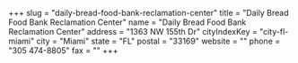 +++
slug = "daily-bread-food-bank-reclamation-center"
title = "Daily Bread Food Bank Reclamation Center"
name = "Daily Bread Food Bank Reclamation Center"
address = "1363 NW 155th Dr"
cityIndexKey = "city-fl-miami"
city = "Miami"
state = "FL"
postal = "33169"
website = ""
phone = "305 474-8805"
fax = ""
+++

